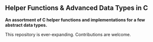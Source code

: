 ## Helper Functions & Advanced Data Types in C
**An assortment of C helper functions and implementations for a few abstract data types.**

This repository is ever-expanding. Contributions are welcome.
